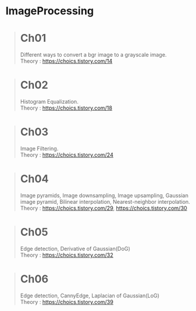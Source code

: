 # ImageProcessing
 
> # Ch01
> Different ways to convert a bgr image to a grayscale image.  
> Theory : https://choics.tistory.com/14
  
  
> # Ch02
> Histogram Equalization.   
> Theory : https://choics.tistory.com/18
  
  
> # Ch03
> Image Filtering.  
> Theory : https://choics.tistory.com/24

  
> # Ch04
> Image pyramids, Image downsampling,  Image upsampling, Gaussian image pyramid, Bilinear interpolation, Nearest-neighbor interpolation.  
> Theory : https://choics.tistory.com/29, https://choics.tistory.com/30

  
> # Ch05  
> Edge detection, Derivative of Gaussian(DoG)  
> Theory : https://choics.tistory.com/32
  
> # Ch06  
> Edge detection, CannyEdge, Laplacian of Gaussian(LoG)  
> Theory : https://choics.tistory.com/39
